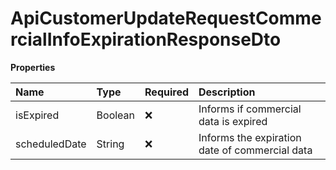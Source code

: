 # ApiCustomerUpdateRequestCommercialInfoExpirationResponseDto

**Properties**

| Name          | Type    | Required | Description                                    |
| :------------ | :------ | :------- | :--------------------------------------------- |
| isExpired     | Boolean | ❌       | Informs if commercial data is expired          |
| scheduledDate | String  | ❌       | Informs the expiration date of commercial data |

<!-- This file was generated by liblab | https://liblab.com/ -->
